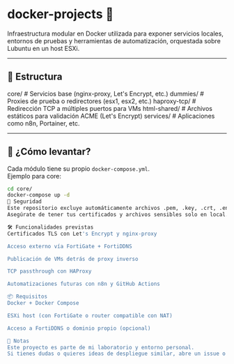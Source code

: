 # docker-projects 🐳

Infraestructura modular en Docker utilizada para exponer servicios locales, entornos de pruebas y herramientas de automatización, orquestada sobre Lubuntu en un host ESXi.

---

## 🧱 Estructura

core/ # Servicios base (nginx-proxy, Let's Encrypt, etc.)
dummies/ # Proxies de prueba o redirectores (esx1, esx2, etc.)
haproxy-tcp/ # Redirección TCP a múltiples puertos para VMs
html-shared/ # Archivos estáticos para validación ACME (Let's Encrypt)
services/ # Aplicaciones como n8n, Portainer, etc.

---

## 🚀 ¿Cómo levantar?

Cada módulo tiene su propio `docker-compose.yml`.  
Ejemplo para core:

```bash
cd core/
docker-compose up -d
🔐 Seguridad
Este repositorio excluye automáticamente archivos .pem, .key, .crt, .env, etc., gracias al .gitignore.
Asegúrate de tener tus certificados y archivos sensibles solo en local.

🛠️ Funcionalidades previstas
Certificados TLS con Let's Encrypt y nginx-proxy

Acceso externo vía FortiGate + FortiDDNS

Publicación de VMs detrás de proxy inverso

TCP passthrough con HAProxy

Automatizaciones futuras con n8n y GitHub Actions

📦 Requisitos
Docker + Docker Compose

ESXi host (con FortiGate o router compatible con NAT)

Acceso a FortiDDNS o dominio propio (opcional)

🧾 Notas
Este proyecto es parte de mi laboratorio y entorno personal.
Si tienes dudas o quieres ideas de despliegue similar, abre un issue o mándame un mensaje.

